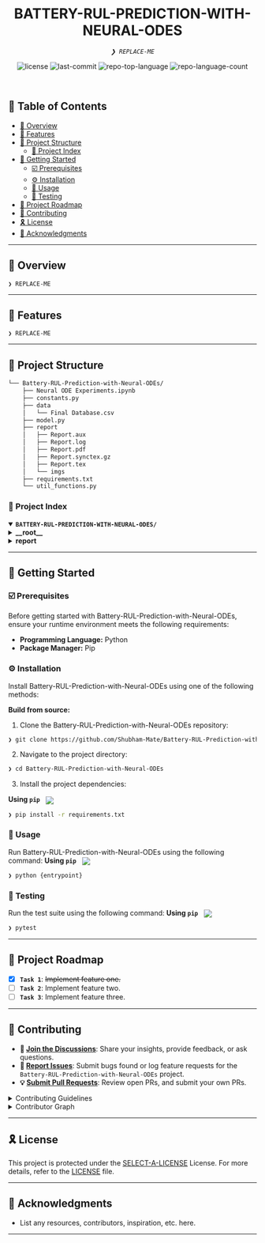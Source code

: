<p align="center"><h1 align="center">BATTERY-RUL-PREDICTION-WITH-NEURAL-ODES</h1></p>
<p align="center">
	<em><code>❯ REPLACE-ME</code></em>
</p>
<p align="center">
	<img src="https://img.shields.io/github/license/Shubham-Mate/Battery-RUL-Prediction-with-Neural-ODEs?style=default&logo=opensourceinitiative&logoColor=white&color=0080ff" alt="license">
	<img src="https://img.shields.io/github/last-commit/Shubham-Mate/Battery-RUL-Prediction-with-Neural-ODEs?style=default&logo=git&logoColor=white&color=0080ff" alt="last-commit">
	<img src="https://img.shields.io/github/languages/top/Shubham-Mate/Battery-RUL-Prediction-with-Neural-ODEs?style=default&color=0080ff" alt="repo-top-language">
	<img src="https://img.shields.io/github/languages/count/Shubham-Mate/Battery-RUL-Prediction-with-Neural-ODEs?style=default&color=0080ff" alt="repo-language-count">
</p>
<p align="center"><!-- default option, no dependency badges. -->
</p>
<p align="center">
	<!-- default option, no dependency badges. -->
</p>
<br>

## 🔗 Table of Contents

- [📍 Overview](#-overview)
- [👾 Features](#-features)
- [📁 Project Structure](#-project-structure)
  - [📂 Project Index](#-project-index)
- [🚀 Getting Started](#-getting-started)
  - [☑️ Prerequisites](#-prerequisites)
  - [⚙️ Installation](#-installation)
  - [🤖 Usage](#🤖-usage)
  - [🧪 Testing](#🧪-testing)
- [📌 Project Roadmap](#-project-roadmap)
- [🔰 Contributing](#-contributing)
- [🎗 License](#-license)
- [🙌 Acknowledgments](#-acknowledgments)

---

## 📍 Overview

<code>❯ REPLACE-ME</code>

---

## 👾 Features

<code>❯ REPLACE-ME</code>

---

## 📁 Project Structure

```sh
└── Battery-RUL-Prediction-with-Neural-ODEs/
    ├── Neural ODE Experiments.ipynb
    ├── constants.py
    ├── data
    │   └── Final Database.csv
    ├── model.py
    ├── report
    │   ├── Report.aux
    │   ├── Report.log
    │   ├── Report.pdf
    │   ├── Report.synctex.gz
    │   ├── Report.tex
    │   └── imgs
    ├── requirements.txt
    └── util_functions.py
```


### 📂 Project Index
<details open>
	<summary><b><code>BATTERY-RUL-PREDICTION-WITH-NEURAL-ODES/</code></b></summary>
	<details> <!-- __root__ Submodule -->
		<summary><b>__root__</b></summary>
		<blockquote>
			<table>
			<tr>
				<td><b><a href='https://github.com/Shubham-Mate/Battery-RUL-Prediction-with-Neural-ODEs/blob/master/model.py'>model.py</a></b></td>
				<td><code>❯ REPLACE-ME</code></td>
			</tr>
			<tr>
				<td><b><a href='https://github.com/Shubham-Mate/Battery-RUL-Prediction-with-Neural-ODEs/blob/master/requirements.txt'>requirements.txt</a></b></td>
				<td><code>❯ REPLACE-ME</code></td>
			</tr>
			<tr>
				<td><b><a href='https://github.com/Shubham-Mate/Battery-RUL-Prediction-with-Neural-ODEs/blob/master/constants.py'>constants.py</a></b></td>
				<td><code>❯ REPLACE-ME</code></td>
			</tr>
			<tr>
				<td><b><a href='https://github.com/Shubham-Mate/Battery-RUL-Prediction-with-Neural-ODEs/blob/master/Neural ODE Experiments.ipynb'>Neural ODE Experiments.ipynb</a></b></td>
				<td><code>❯ REPLACE-ME</code></td>
			</tr>
			<tr>
				<td><b><a href='https://github.com/Shubham-Mate/Battery-RUL-Prediction-with-Neural-ODEs/blob/master/util_functions.py'>util_functions.py</a></b></td>
				<td><code>❯ REPLACE-ME</code></td>
			</tr>
			</table>
		</blockquote>
	</details>
	<details> <!-- report Submodule -->
		<summary><b>report</b></summary>
		<blockquote>
			<table>
			<tr>
				<td><b><a href='https://github.com/Shubham-Mate/Battery-RUL-Prediction-with-Neural-ODEs/blob/master/report/Report.aux'>Report.aux</a></b></td>
				<td><code>❯ REPLACE-ME</code></td>
			</tr>
			<tr>
				<td><b><a href='https://github.com/Shubham-Mate/Battery-RUL-Prediction-with-Neural-ODEs/blob/master/report/Report.tex'>Report.tex</a></b></td>
				<td><code>❯ REPLACE-ME</code></td>
			</tr>
			</table>
		</blockquote>
	</details>
</details>

---
## 🚀 Getting Started

### ☑️ Prerequisites

Before getting started with Battery-RUL-Prediction-with-Neural-ODEs, ensure your runtime environment meets the following requirements:

- **Programming Language:** Python
- **Package Manager:** Pip


### ⚙️ Installation

Install Battery-RUL-Prediction-with-Neural-ODEs using one of the following methods:

**Build from source:**

1. Clone the Battery-RUL-Prediction-with-Neural-ODEs repository:
```sh
❯ git clone https://github.com/Shubham-Mate/Battery-RUL-Prediction-with-Neural-ODEs
```

2. Navigate to the project directory:
```sh
❯ cd Battery-RUL-Prediction-with-Neural-ODEs
```

3. Install the project dependencies:


**Using `pip`** &nbsp; [<img align="center" src="https://img.shields.io/badge/Pip-3776AB.svg?style={badge_style}&logo=pypi&logoColor=white" />](https://pypi.org/project/pip/)

```sh
❯ pip install -r requirements.txt
```




### 🤖 Usage
Run Battery-RUL-Prediction-with-Neural-ODEs using the following command:
**Using `pip`** &nbsp; [<img align="center" src="https://img.shields.io/badge/Pip-3776AB.svg?style={badge_style}&logo=pypi&logoColor=white" />](https://pypi.org/project/pip/)

```sh
❯ python {entrypoint}
```


### 🧪 Testing
Run the test suite using the following command:
**Using `pip`** &nbsp; [<img align="center" src="https://img.shields.io/badge/Pip-3776AB.svg?style={badge_style}&logo=pypi&logoColor=white" />](https://pypi.org/project/pip/)

```sh
❯ pytest
```


---
## 📌 Project Roadmap

- [X] **`Task 1`**: <strike>Implement feature one.</strike>
- [ ] **`Task 2`**: Implement feature two.
- [ ] **`Task 3`**: Implement feature three.

---

## 🔰 Contributing

- **💬 [Join the Discussions](https://github.com/Shubham-Mate/Battery-RUL-Prediction-with-Neural-ODEs/discussions)**: Share your insights, provide feedback, or ask questions.
- **🐛 [Report Issues](https://github.com/Shubham-Mate/Battery-RUL-Prediction-with-Neural-ODEs/issues)**: Submit bugs found or log feature requests for the `Battery-RUL-Prediction-with-Neural-ODEs` project.
- **💡 [Submit Pull Requests](https://github.com/Shubham-Mate/Battery-RUL-Prediction-with-Neural-ODEs/blob/main/CONTRIBUTING.md)**: Review open PRs, and submit your own PRs.

<details closed>
<summary>Contributing Guidelines</summary>

1. **Fork the Repository**: Start by forking the project repository to your github account.
2. **Clone Locally**: Clone the forked repository to your local machine using a git client.
   ```sh
   git clone https://github.com/Shubham-Mate/Battery-RUL-Prediction-with-Neural-ODEs
   ```
3. **Create a New Branch**: Always work on a new branch, giving it a descriptive name.
   ```sh
   git checkout -b new-feature-x
   ```
4. **Make Your Changes**: Develop and test your changes locally.
5. **Commit Your Changes**: Commit with a clear message describing your updates.
   ```sh
   git commit -m 'Implemented new feature x.'
   ```
6. **Push to github**: Push the changes to your forked repository.
   ```sh
   git push origin new-feature-x
   ```
7. **Submit a Pull Request**: Create a PR against the original project repository. Clearly describe the changes and their motivations.
8. **Review**: Once your PR is reviewed and approved, it will be merged into the main branch. Congratulations on your contribution!
</details>

<details closed>
<summary>Contributor Graph</summary>
<br>
<p align="left">
   <a href="https://github.com{/Shubham-Mate/Battery-RUL-Prediction-with-Neural-ODEs/}graphs/contributors">
      <img src="https://contrib.rocks/image?repo=Shubham-Mate/Battery-RUL-Prediction-with-Neural-ODEs">
   </a>
</p>
</details>

---

## 🎗 License

This project is protected under the [SELECT-A-LICENSE](https://choosealicense.com/licenses) License. For more details, refer to the [LICENSE](https://choosealicense.com/licenses/) file.

---

## 🙌 Acknowledgments

- List any resources, contributors, inspiration, etc. here.

---
